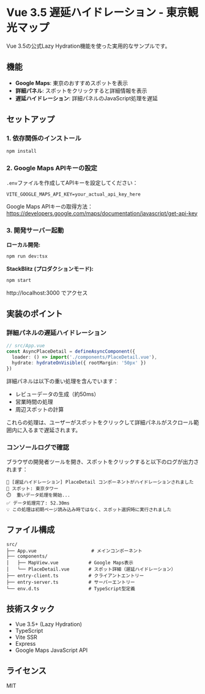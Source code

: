 # Vue 3.5 遅延ハイドレーション - 東京観光マップ

Vue 3.5の公式Lazy Hydration機能を使った実用的なサンプルです。

## 機能

- **Google Maps**: 東京のおすすめスポットを表示
- **詳細パネル**: スポットをクリックすると詳細情報を表示
- **遅延ハイドレーション**: 詳細パネルのJavaScript処理を遅延

## セットアップ

### 1. 依存関係のインストール

```bash
npm install
```

### 2. Google Maps APIキーの設定

`.env`ファイルを作成してAPIキーを設定してください：

```
VITE_GOOGLE_MAPS_API_KEY=your_actual_api_key_here
```

Google Maps APIキーの取得方法：
https://developers.google.com/maps/documentation/javascript/get-api-key

### 3. 開発サーバー起動

**ローカル開発:**
```bash
npm run dev:tsx
```

**StackBlitz (プロダクションモード):**
```bash
npm start
```

http://localhost:3000 でアクセス

## 実装のポイント

### 詳細パネルの遅延ハイドレーション

```typescript
// src/App.vue
const AsyncPlaceDetail = defineAsyncComponent({
  loader: () => import('./components/PlaceDetail.vue'),
  hydrate: hydrateOnVisible({ rootMargin: '50px' })
})
```

詳細パネルは以下の重い処理を含んでいます：
- レビューデータの生成（約50ms）
- 営業時間の処理
- 周辺スポットの計算

これらの処理は、ユーザーがスポットをクリックして詳細パネルがスクロール範囲内に入るまで遅延されます。

### コンソールログで確認

ブラウザの開発者ツールを開き、スポットをクリックすると以下のログが出力されます：

```
🎯 [遅延ハイドレーション] PlaceDetail コンポーネントがハイドレーションされました
📍 スポット: 東京タワー
⏱️  重いデータ処理を開始...
✅ データ処理完了: 52.30ms
💡 この処理は初期ページ読み込み時ではなく、スポット選択時に実行されました
```

## ファイル構成

```
src/
├── App.vue                    # メインコンポーネント
├── components/
│   ├── MapView.vue           # Google Maps表示
│   └── PlaceDetail.vue       # スポット詳細（遅延ハイドレーション）
├── entry-client.ts           # クライアントエントリー
├── entry-server.ts           # サーバーエントリー
└── env.d.ts                  # TypeScript型定義
```

## 技術スタック

- Vue 3.5+ (Lazy Hydration)
- TypeScript
- Vite SSR
- Express
- Google Maps JavaScript API

## ライセンス

MIT
